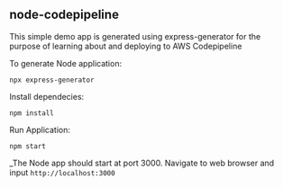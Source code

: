 ## node-codepipeline

This simple demo app is generated using express-generator for the purpose of learning about and deploying to AWS Codepipeline

To generate Node application:

    npx express-generator
    
Install dependecies:

    npm install
    
Run Application:

    npm start
    
_The Node app should start at port 3000. Navigate to web browser and input `http://localhost:3000`
